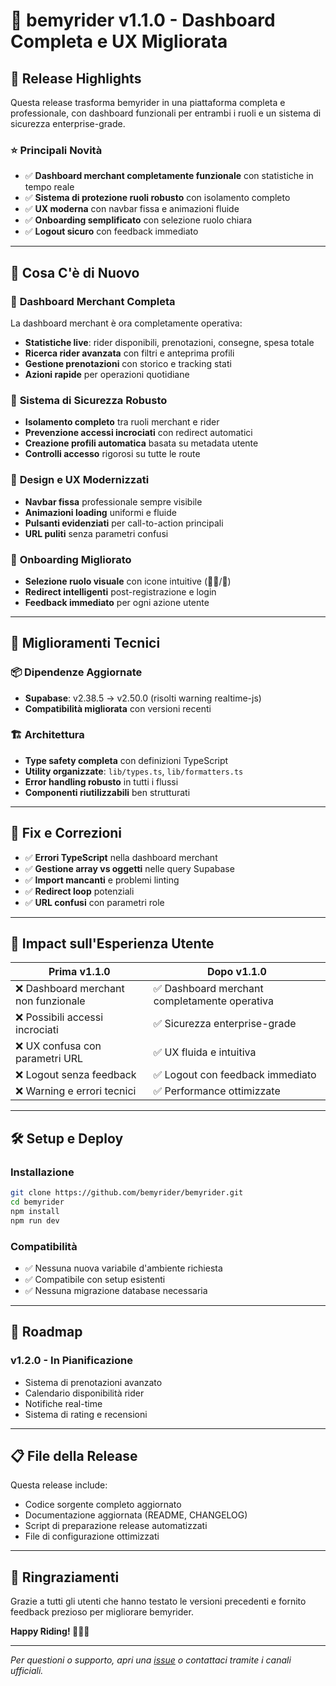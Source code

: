 # 🚀 bemyrider v1.1.0 - Dashboard Completa e UX Migliorata

## 🎉 **Release Highlights**

Questa release trasforma bemyrider in una piattaforma completa e professionale, con dashboard funzionali per entrambi i ruoli e un sistema di sicurezza enterprise-grade.

### ⭐ **Principali Novità**
- ✅ **Dashboard merchant completamente funzionale** con statistiche in tempo reale
- ✅ **Sistema di protezione ruoli robusto** con isolamento completo
- ✅ **UX moderna** con navbar fissa e animazioni fluide  
- ✅ **Onboarding semplificato** con selezione ruolo chiara
- ✅ **Logout sicuro** con feedback immediato

---

## 🚀 **Cosa C'è di Nuovo**

### 🏪 **Dashboard Merchant Completa**
La dashboard merchant è ora completamente operativa:
- **Statistiche live**: rider disponibili, prenotazioni, consegne, spesa totale
- **Ricerca rider avanzata** con filtri e anteprima profili  
- **Gestione prenotazioni** con storico e tracking stati
- **Azioni rapide** per operazioni quotidiane

### 🔐 **Sistema di Sicurezza Robusto**
- **Isolamento completo** tra ruoli merchant e rider
- **Prevenzione accessi incrociati** con redirect automatici
- **Creazione profili automatica** basata su metadata utente
- **Controlli accesso** rigorosi su tutte le route

### 🎨 **Design e UX Modernizzati**
- **Navbar fissa** professionale sempre visibile
- **Animazioni loading** uniformi e fluide
- **Pulsanti evidenziati** per call-to-action principali
- **URL puliti** senza parametri confusi

### 🎯 **Onboarding Migliorato**
- **Selezione ruolo visuale** con icone intuitive (🚴‍♂️/🏪)
- **Redirect intelligenti** post-registrazione e login
- **Feedback immediato** per ogni azione utente

---

## 🔧 **Miglioramenti Tecnici**

### 📦 **Dipendenze Aggiornate**
- **Supabase**: v2.38.5 → v2.50.0 (risolti warning realtime-js)
- **Compatibilità migliorata** con versioni recenti

### 🏗️ **Architettura**
- **Type safety completa** con definizioni TypeScript
- **Utility organizzate**: `lib/types.ts`, `lib/formatters.ts`  
- **Error handling robusto** in tutti i flussi
- **Componenti riutilizzabili** ben strutturati

---

## 🐛 **Fix e Correzioni**

- ✅ **Errori TypeScript** nella dashboard merchant
- ✅ **Gestione array vs oggetti** nelle query Supabase  
- ✅ **Import mancanti** e problemi linting
- ✅ **Redirect loop** potenziali
- ✅ **URL confusi** con parametri role

---

## 📱 **Impact sull'Esperienza Utente**

| Prima v1.1.0 | Dopo v1.1.0 |
|---------------|--------------|
| ❌ Dashboard merchant non funzionale | ✅ Dashboard merchant completamente operativa |
| ❌ Possibili accessi incrociati | ✅ Sicurezza enterprise-grade |
| ❌ UX confusa con parametri URL | ✅ UX fluida e intuitiva |
| ❌ Logout senza feedback | ✅ Logout con feedback immediato |
| ❌ Warning e errori tecnici | ✅ Performance ottimizzate |

---

## 🛠️ **Setup e Deploy**

### **Installazione**
```bash
git clone https://github.com/bemyrider/bemyrider.git
cd bemyrider
npm install
npm run dev
```

### **Compatibilità**
- ✅ Nessuna nuova variabile d'ambiente richiesta
- ✅ Compatibile con setup esistenti  
- ✅ Nessuna migrazione database necessaria

---

## 🔮 **Roadmap**

### **v1.2.0 - In Pianificazione**
- Sistema di prenotazioni avanzato
- Calendario disponibilità rider
- Notifiche real-time
- Sistema di rating e recensioni

---

## 📋 **File della Release**

Questa release include:
- Codice sorgente completo aggiornato
- Documentazione aggiornata (README, CHANGELOG)
- Script di preparazione release automatizzati
- File di configurazione ottimizzati

---

## 🙏 **Ringraziamenti**

Grazie a tutti gli utenti che hanno testato le versioni precedenti e fornito feedback prezioso per migliorare bemyrider.

**Happy Riding! 🚴‍♂️🏪**

---

*Per questioni o supporto, apri una [issue](https://github.com/bemyrider/bemyrider/issues) o contattaci tramite i canali ufficiali.*
